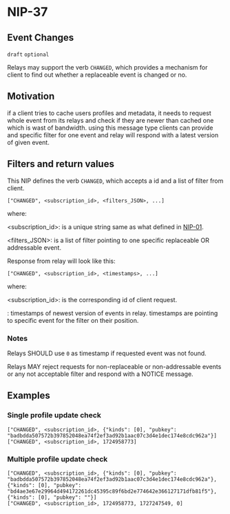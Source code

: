 NIP-37
======

Event Changes
-------------

`draft` `optional`

Relays may support the verb `CHANGED`, which provides a mechanism for client to find out whether a replaceable event is changed or no.

## Motivation

if a client tries to cache users profiles and metadata, it needs to request whole event from its relays and check if they are newer than cached one which is wast of bandwidth. using this message type clients can provide and specific filter for one event and relay will respond with a latest version of given event. 

## Filters and return values

This NIP defines the verb `CHANGED`, which accepts a id and a list of filter from client.

```jsonc
["CHANGED", <subscription_id>, <filters_JSON>, ...]
```

where:

<subscription_id>: is a unique string same as what defined in [NIP-01](./01.md).

<filters_JSON>: is a list of filter pointing to one specific replaceable OR addressable event.

Response from relay will look like this:

```jsonc
["CHANGED", <subscription_id>, <timestamps>, ...]
```

where:

<subscription_id>: is the corresponding id of client request.

<timestamps>: timestamps of newest version of events in relay. timestamps are pointing to specific event for the filter on their position.

### Notes

Relays SHOULD use `0` as timestamp if requested event was not found.

Relays MAY reject requests for non-replaceable or non-addressable events or any not acceptable filter and respond with a NOTICE message.

## Examples

### Single profile update check

```jsonc
["CHANGED", <subscription_id>, {"kinds": [0], "pubkey": "badbdda507572b397852048ea74f2ef3ad92b1aac07c3d4e1dec174e8cdc962a"}]
["CHANGED", <subscription_id>, 1724958773]
```

### Multiple profile update check

```jsonc
["CHANGED", <subscription_id>, {"kinds": [0], "pubkey": "badbdda507572b397852048ea74f2ef3ad92b1aac07c3d4e1dec174e8cdc962a"}, {"kinds": [0], "pubkey": "bd4ae3e67e29964d494172261dc45395c89f6bd2e774642e366127171dfb81f5"}, {"kinds": [0], "pubkey": ""}]
["CHANGED", <subscription_id>, 1724958773, 1727247549, 0]
```
